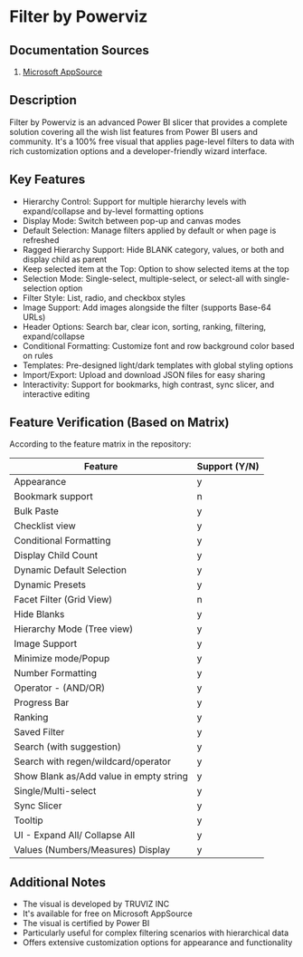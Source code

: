 # Filter by Powerviz

## Documentation Sources
1. [Microsoft AppSource](https://appsource.microsoft.com/en-hk/product/power-bi-visuals/truvizinc1674781244292.filter-by-powerviz?tab=Overview)

## Description
Filter by Powerviz is an advanced Power BI slicer that provides a complete solution covering all the wish list features from Power BI users and community. It's a 100% free visual that applies page-level filters to data with rich customization options and a developer-friendly wizard interface.

## Key Features
- Hierarchy Control: Support for multiple hierarchy levels with expand/collapse and by-level formatting options
- Display Mode: Switch between pop-up and canvas modes
- Default Selection: Manage filters applied by default or when page is refreshed
- Ragged Hierarchy Support: Hide BLANK category, values, or both and display child as parent
- Keep selected item at the Top: Option to show selected items at the top
- Selection Mode: Single-select, multiple-select, or select-all with single-selection option
- Filter Style: List, radio, and checkbox styles
- Image Support: Add images alongside the filter (supports Base-64 URLs)
- Header Options: Search bar, clear icon, sorting, ranking, filtering, expand/collapse
- Conditional Formatting: Customize font and row background color based on rules
- Templates: Pre-designed light/dark templates with global styling options
- Import/Export: Upload and download JSON files for easy sharing
- Interactivity: Support for bookmarks, high contrast, sync slicer, and interactive editing

## Feature Verification (Based on Matrix)
According to the feature matrix in the repository:

| Feature | Support (Y/N) |
|---------|---------------|
| Appearance | y |
| Bookmark support | n |
| Bulk Paste | y |
| Checklist view | y |
| Conditional Formatting | y |
| Display Child Count | y |
| Dynamic Default Selection | y |
| Dynamic Presets | y |
| Facet Filter (Grid View) | n |
| Hide Blanks | y |
| Hierarchy Mode (Tree view) | y |
| Image Support | y |
| Minimize mode/Popup | y |
| Number Formatting | y |
| Operator - (AND/OR) | y |
| Progress Bar | y |
| Ranking | y |
| Saved Filter | y |
| Search (with suggestion) | y |
| Search with regen/wildcard/operator | y |
| Show Blank as/Add value in empty string | y |
| Single/Multi-select | y |
| Sync Slicer | y |
| Tooltip | y |
| UI - Expand All/ Collapse All | y |
| Values (Numbers/Measures) Display | y |

## Additional Notes
- The visual is developed by TRUVIZ INC
- It's available for free on Microsoft AppSource
- The visual is certified by Power BI
- Particularly useful for complex filtering scenarios with hierarchical data
- Offers extensive customization options for appearance and functionality
